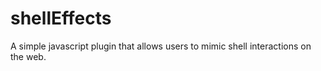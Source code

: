 # shellEffects
A simple javascript plugin that allows users to mimic shell interactions on the web. 
